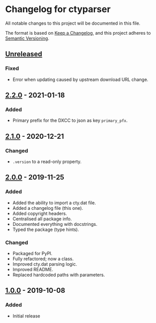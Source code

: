 # Changelog for ctyparser
All notable changes to this project will be documented in this file.

The format is based on [Keep a Changelog](https://keepachangelog.com/en/1.0.0/),
and this project adheres to [Semantic Versioning](https://semver.org/spec/v2.0.0.html).

## [Unreleased]
### Fixed
- Error when updating caused by upstream download URL change.


## [2.2.0] - 2021-01-18
### Added
- Primary prefix for the DXCC to json as key `primary_pfx`.


## [2.1.0] - 2020-12-21
### Changed
- `.version` to a read-only property.


## [2.0.0] - 2019-11-25
### Added
- Added the ability to import a cty.dat file.
- Added a changelog file (this one).
- Added copyright headers.
- Centralised all package info.
- Documented everything with docstrings.
- Typed the package (type hints).
### Changed
- Packaged for PyPI.
- Fully refactored; now a class.
- Improved cty.dat parsing logic.
- Improved README.
- Replaced hardcoded paths with parameters.

## [1.0.0] - 2019-10-08
### Added
- Initial release

[Unreleased]: https://github.com/miaowware/ctyparser/compare/v2.2.0...HEAD
[2.2.0]: https://github.com/miaowware/ctyparser/releases/tag/v2.2.0
[2.1.0]: https://github.com/miaowware/ctyparser/releases/tag/v2.1.0
[2.0.0]: https://github.com/miaowware/ctyparser/releases/tag/v2.0.0
[1.0.0]: https://github.com/miaowware/ctyparser/releases/tag/v1.0.0
